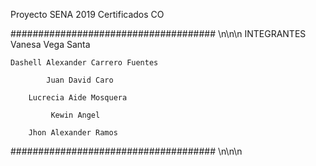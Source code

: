 Proyecto SENA 2019
Certificados CO

#####################################
            \n\n\n
            INTEGRANTES
          Vanesa Vega Santa
          
    Dashell Alexander Carrero Fuentes
    
            Juan David Caro
            
        Lucrecia Aide Mosquera
        
             Kewin Angel
             
        Jhon Alexander Ramos
        
#####################################
            \n\n\n
